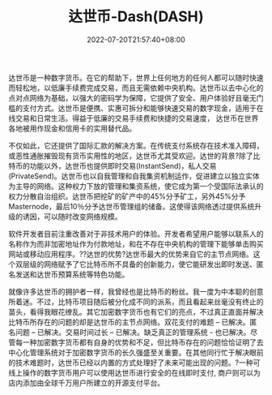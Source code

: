 ﻿---
weight: 
title: "达世币-Dash(DASH)"
description: "达世币是一种数字货币"
date: 2022-07-20T21:57:40+08:00
lastmod: 2022-07-20T16:45:40+08:00
draft: false
authors: ["june"]
featuredImage: "915.png"
link: "https://www.dash.org/?ref=1234btc.com"
tags: ["数字代币","达世币-Dash(DASH)"]
categories: ["navigation"]
navigation: ["数字代币"]
lightgallery: true
toc: true
pinned: false
recommend: false
recommend1: false
---
达世币是一种数字货币。在它的帮助下，世界上任何地方的任何人都可以随时快速而轻松地，以低廉手续费完成交易，而且无需依赖中央机构。达世币以去中心化的点对点网络为基础，以强大的密码学为保障，它提供了安全、用户体验好且毫无门槛的支付方式。达世币是便携、实惠可拆分和能够快速交易的数字现金，适用于在线交易和日常生活。得益于低廉的交易手续费和快捷的交易速度， 达世币在世界各地被用作现金和信用卡的实用替代品。

不仅如此，它还提供了国际汇款的解决方案。在传统支付系统存在技术准入障碍，或恶性通胀摧毁现有货币实用性的地区，达世币尤其受欢迎。达世的背景?除了比特币的功能以外，达世币也提供即时交易(InstantSend)，私人交易(PrivateSend)。达世币也以自我管理和自我集资机制运作，促进建立以独立实体为主导的网络。这种权力下放的管理和集资系统，使它成为第一个受国际法承认的权力分散自治组织。达世币把挖矿的矿产中的45%分予矿工，另外45%分予Masternode，最后10％分予达世币管理组的储备。这使得该网络透过提供系统升级的诱因，可以随时改变网络规模。

软件开发者目前注重改善对于非技术用户的体验。开发者希望用户能够以联系人的名称作为而非加密地址作为付款地址，和在不存在中央机构的管理下能够单击购买网站或移动应用程序。??达世的优势?达世币最大的优势来自它的主节点网络。这个双层级的网络赋予了它比特币所不具备的创新能力，使它能研发出即时发送、匿名发送和达世币预算系统等特色功能。

就像许多达世币的拥护者一样，我曾经也是比特币的粉丝。我一度为中本聪的创意所着迷。不过，比特币项目随后被分化成不同的派系，而且看起来丝毫没有终止的苗头，看得我眼花缭乱。其它加密数字货币也有它们的亮点，不过真正直面并解决比特币所存在的问题的却是达世币的主节点网络。双花支付的难题 – 已解决。匿名问题 – 已解决。交易时间过长 – 已解决。缺乏真正的管理系统 - 也已解决。尽管每一种加密数字货币都有自身的优势和不足，但比特币存在的问题恰恰证明了去中心化管理系统对于加密数字货币的长久强盛至关重要。在其他同行忙于解决眼前的技术难题时，达世币已经以内置的方式处理好了未来可能出现的问题。?一种可线上操作的数字货币用户可以使用达世币进行安全的在线即时支付, 商户则可以为店内添加由全球千万用户所建立的开源支付平台。
